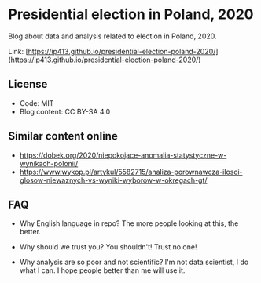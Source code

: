 # Presidential election in Poland, 2020
Blog about data and analysis related to election in Poland, 2020.

Link: [https://ip413.github.io/presidential-election-poland-2020/](https://ip413.github.io/presidential-election-poland-2020/)

## License
* Code: MIT
* Blog content: CC BY-SA 4.0

## Similar content online

* [https://dobek.org/2020/niepokojace-anomalia-statystyczne-w-wynikach-polonii/
](https://dobek.org/2020/niepokojace-anomalia-statystyczne-w-wynikach-polonii/
) 
* [https://www.wykop.pl/artykul/5582715/analiza-porownawcza-ilosci-glosow-niewaznych-vs-wyniki-wyborow-w-okregach-gt/
](https://www.wykop.pl/artykul/5582715/analiza-porownawcza-ilosci-glosow-niewaznych-vs-wyniki-wyborow-w-okregach-gt/
)

## FAQ

* Why English language in repo? 
The more people looking at this, the better.

* Why should we trust you? You shouldn't! Trust no one!

* Why analysis are so poor and not scientific? I'm not data scientist, I do what I can. I hope people better than me will use it.